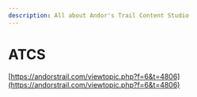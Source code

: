 ```yaml
---
description: All about Andor's Trail Content Studio
---
```


# ATCS

[https://andorstrail.com/viewtopic.php?f=6&t=4806](https://andorstrail.com/viewtopic.php?f=6&t=4806)

